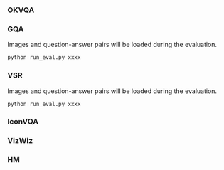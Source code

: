 
### OKVQA 

### GQA
Images and question-answer pairs will be loaded during the evaluation.
```
python run_eval.py xxxx
```

### VSR
Images and question-answer pairs will be loaded during the evaluation.
```
python run_eval.py xxxx
```

### IconVQA 

### VizWiz 

### HM





